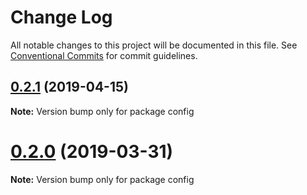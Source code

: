 # Change Log

All notable changes to this project will be documented in this file.
See [Conventional Commits](https://conventionalcommits.org) for commit guidelines.

## [0.2.1](https://github.com/yisraelx/pakal/compare/v0.2.0...v0.2.1) (2019-04-15)

**Note:** Version bump only for package config





# [0.2.0](https://github.com/yisraelx/pakal/compare/v0.1.1...v0.2.0) (2019-03-31)

**Note:** Version bump only for package config
